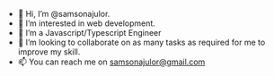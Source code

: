 - 👋 Hi, I’m @samsonajulor.
- 👀 I’m interested in web development.
- 🌱 I’m a Javascript/Typescript Engineer
- 💞️ I’m looking to collaborate on as many tasks as required for me to improve my skill.
- 📫 You can reach me on samsonajulor@gmail.com

